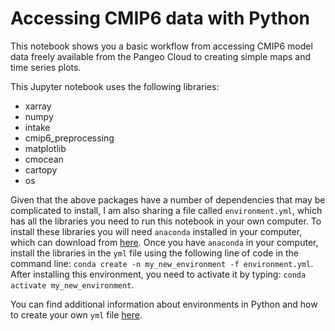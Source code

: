 # Accessing CMIP6 data with Python

This notebook shows you a basic workflow from accessing CMIP6 model data freely available from the Pangeo Cloud to creating simple maps and time series plots.

This Jupyter notebook uses the following libraries:
- xarray  
- numpy  
- intake  
- cmip6_preprocessing  
- matplotlib
- cmocean
- cartopy
- os

Given that the above packages have a number of dependencies that may be complicated to install, I am also sharing a file called `environment.yml`, which has all the libraries you need to run this notebook in your own computer. To install these libraries you will need `anaconda` installed in your computer, which can download from [here](https://www.anaconda.com/products/distribution). Once you have `anaconda` in your computer, install the libraries in the `yml` file using the following line of code in the command line: `conda create -n my_new_environment -f environment.yml`. After installing this environment, you need to activate it by typing: `conda activate my_new_environment`.

You can find additional information about environments in Python and how to create your own `yml` file [here](https://conda.io/projects/conda/en/latest/user-guide/tasks/manage-environments.html#creating-an-environment-from-an-environment-yml-file).
